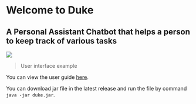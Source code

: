 # Welcome to Duke
## A Personal Assistant Chatbot that helps a person to keep track of various tasks

![](https://zhongli5712.github.io/ip/Ui.png)

> User interface example

You can view the user guide [here](https://zhongli5712.github.io/ip/).

You can download jar file in the latest release and run the file by command ```java -jar duke.jar```.
